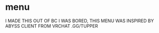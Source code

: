 # menu
I MADE THIS OUT OF BC I WAS BORED, THIS MENU WAS INSPIRED BY ABYSS CLIENT FROM VRCHAT .GG/TUPPER 
